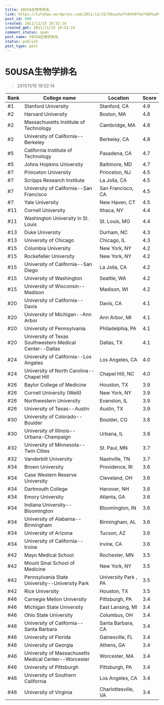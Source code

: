 ```yaml
---
title: 50USA生物学排名
link: https://lufuhao.wordpress.com/2011/11/15/50usa%e7%94%9f%e7%89%a9%e5%ad%a6%e6%8e%92%e5%90%8d/
post_id: 890
created: 2011/11/15 19:52:14
created_gmt: 2011/11/15 10:52:14
comment_status: open
post_name: 50USA生物学排名
status: publish
post_type: post
---
```


# 50USA生物学排名

> 2011/11/15 19:52:14

 

| Rank | College name | Location | Score |
| ---- | ------------ | -------- | ----- |
| #1 | Stanford University | Stanford, CA | 4.9 |
| #2 | Harvard University | Boston, MA | 4.8 |
| #2 | Massachusetts Institute of Technology | Cambridge, MA | 4.8 |
| #2 | University of California--Berkeley | Berkeley, CA | 4.8 |
| #5 | California Institute of Technology | Pasadena, CA | 4.7 |
| #5 | Johns Hopkins University | Baltimore, MD | 4.7 |
| #7 | Princeton University | Princeton, NJ | 4.5 |
| #7 | Scripps Research Institute | La Jolla, CA | 4.5 |
| #7 | University of California--San Francisco | San Francisco, CA | 4.5 |
| #7 | Yale University | New Haven, CT | 4.5 |
| #11 | Cornell University | Ithaca, NY | 4.4 |
| #11 | Washington University in St. Louis | St. Louis, MO | 4.4 |
| #13 | Duke University | Durham, NC | 4.3 |
| #13 | University of Chicago | Chicago, IL | 4.3 |
| #15 | Columbia University | New York, NY | 4.2 |
| #15 | Rockefeller University | New York, NY | 4.2 |
| #15 | University of California--San Diego | La Jolla, CA | 4.2 |
| #15 | University of Washington | Seattle, WA | 4.2 |
| #15 | University of Wisconsin--Madison | Madison, WI | 4.2 |
| #20 | University of California--Davis | Davis, CA | 4.1 |
| #20 | University of Michigan--Ann Arbor | Ann Arbor, MI | 4.1 |
| #20 | University of Pennsylvania | Philadelphia, PA | 4.1 |
| #20 | University of Texas Southwestern Medical Center--Dallas | Dallas, TX | 4.1 |
| #24 | University of California--Los Angeles | Los Angeles, CA | 4.0 |
| #24 | University of North Carolina--Chapel Hill | Chapel Hill, NC | 4.0 |
| #26 | Baylor College of Medicine | Houston, TX | 3.9 |
| #26 | Cornell University (Weill) | New York, NY | 3.9 |
| #26 | Northwestern University | Evanston, IL | 3.9 |
| #26 | University of Texas--Austin | Austin, TX | 3.9 |
| #30 | University of Colorado--Boulder | Boulder, CO | 3.8 |
| #30 | University of Illinois--Urbana-Champaign | Urbana, IL | 3.8 |
| #32 | University of Minnesota--Twin Cities | St. Paul, MN | 3.7 |
| #32 | Vanderbilt University | Nashville, TN | 3.7 |
| #34 | Brown University | Providence, RI | 3.6 |
| #34 | Case Western Reserve University | Cleveland, OH | 3.6 |
| #34 | Dartmouth College | Hanover, NH | 3.6 |
| #34 | Emory University | Atlanta, GA | 3.6 |
| #34 | Indiana University--Bloomington | Bloomington, IN | 3.6 |
| #34 | University of Alabama--Birmingham | Birmingham, AL | 3.6 |
| #34 | University of Arizona | Tucson, AZ | 3.6 |
| #34 | University of California--Irvine | Irvine, CA | 3.6 |
| #42 | Mayo Medical School | Rochester, MN | 3.5 |
| #42 | Mount Sinai School of Medicine | New York, NY | 3.5 |
| #42 | Pennsylvania State University--University Park | University Park , PA | 3.5 |
| #42 | Rice University | Houston, TX | 3.5 |
| #46 | Carnegie Mellon University | Pittsburgh, PA | 3.4 |
| #46 | Michigan State University | East Lansing, MI | 3.4 |
| #46 | Ohio State University | Columbus, OH | 3.4 |
| #46 | University of California--Santa Barbara | Santa Barbara, CA | 3.4 |
| #46 | University of Florida | Gainesville, FL | 3.4 |
| #46 | University of Georgia | Athens, GA | 3.4 |
| #46 | University of Massachusetts Medical Center--Worcester | Worcester, MA | 3.4 |
| #46 | University of Pittsburgh | Pittsburgh, PA | 3.4 |
| #46 | University of Southern California | Los Angeles, CA | 3.4 |
| #46 | University of Virginia | Charlottesville, VA | 3.4 |
